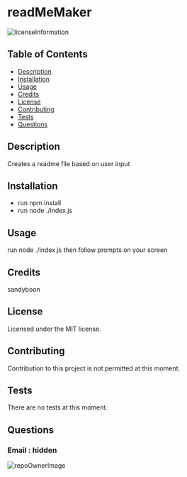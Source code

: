 # readMeMaker
![licenseInformation](https://img.shields.io/apm/l/vim-mode)
## Table of Contents
* [Description](#Description)
* [Installation](#Installation)
* [Usage](#Usage)
* [Credits](#Credits)
* [License](#License)
* [Contributing](#Contributing)
* [Tests](#Tests)
* [Questions](#Questions)


## Description 
Creates a readme file based on user input

## Installation
* run npm install
* run node ./index.js


## Usage 
run node ./index.js then follow prompts on your screen
## Credits
sandyboon

## License
Licensed under the MIT license.

## Contributing
Contribution to this project is not permitted at this moment.

## Tests
There are no tests at this moment.

## Questions
### Email : hidden
![repoOwnerImage](https://avatars1.githubusercontent.com/u/6444842?v=4)
